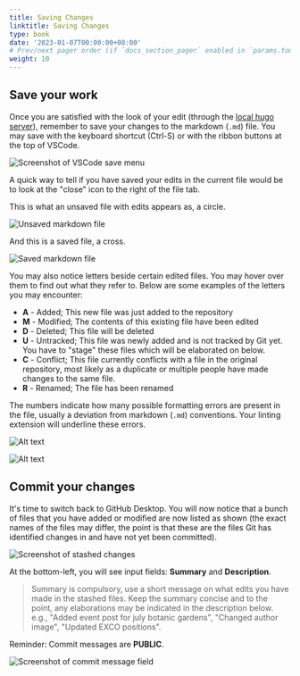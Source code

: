 ```yaml
---
title: Saving Changes
linktitle: Saving Changes
type: book
date: '2023-01-07T00:00:00+08:00'
# Prev/next pager order (if `docs_section_pager` enabled in `params.toml`)
weight: 10
---
```


## Save your work

Once you are satisfied with the look of your edit (through the [local hugo server](../03-making-edits/hosting-local-hugo-server.md)), remember to save your changes to the markdown (`.md`) file. You may save with the keyboard shortcut (Ctrl-S) or with the ribbon buttons at the top of VSCode.

![Screenshot of VSCode save menu](making-commits-1.png)

A quick way to tell if you have saved your edits in the current file would be to look at the "close" icon to the right of the file tab. 

This is what an unsaved file with edits appears as, a circle.

![Unsaved markdown file](commits-unsaved.png)

And this is a saved file, a cross.

![Saved markdown file](commits-saved.png)

You may also notice letters beside certain edited files. You may hover over them to find out what they refer to. Below are some examples of the letters you may encounter:

* __A__ - Added; This new file was just added to the repository
* __M__ - Modified; The contents of this existing file have been edited
* __D__ - Deleted; This file will be deleted
* __U__ - Untracked; This file was newly added and is not tracked by Git yet. You have to "stage" these files which will be elaborated on below.
* __C__ - Conflict; This file currently conflicts with a file in the original repository, most likely as a duplicate or multiple people have made changes to the same file.
* __R__ - Renamed; The file has been renamed

The numbers indicate how many possible formatting errors are present in the file, usually a deviation from markdown (`.md`) conventions. Your linting extension will underline these errors.

![Alt text](commit-letter-number.png)

![Alt text](linting-warning.png)

## Commit your changes

It's time to switch back to GitHub Desktop. You will now notice that a bunch of files that you have added or modified are now listed as shown (the exact names of the files may differ, the point is that these are the files Git has identified changes in and have not yet been committed).

![Screenshot of stashed changes](github-stashed.png)

At the bottom-left, you will see input fields: __Summary__ and __Description__. 

> Summary is compulsory, use a short message on what edits you have made in the stashed files. Keep the summary concise and to the point, any elaborations may be indicated in the description below.
> e.g., "Added event post for july botanic gardens", "Changed author image", "Updated EXCO positions".

Reminder: Commit messages are __PUBLIC__.

![Screenshot of commit message field](commit-message.png)
